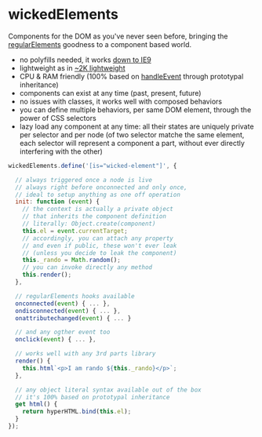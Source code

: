 # wickedElements

Components for the DOM as you've never seen before, bringing the [regularElements](https://github.com/WebReflection/regular-elements) goodness to a component based world.

  * no polyfills needed, it works [down to IE9](https://webreflection.github.io/wicked-elements/test/)
  * lightweight as in [~2K lightweight](https://unpkg.com/wicked-elements)
  * CPU & RAM friendly (100% based on [handleEvent](https://medium.com/@WebReflection/dom-handleevent-a-cross-platform-standard-since-year-2000-5bf17287fd38) through prototypal inheritance)
  * components can exist at any time (past, present, future)
  * no issues with classes, it works well with composed behaviors
  * you can define multiple behaviors, per same DOM element, through the power of CSS selectors
  * lazy load any component at any time: all their states are uniquely private per selector and per node (of two selector matche the same element, each selector will represent a component a part, without ever directly interfering with the other)

```js
wickedElements.define('[is="wicked-element"]', {

  // always triggered once a node is live
  // always right before onconnected and only once,
  // ideal to setup anything as one off operation
  init: function (event) {
    // the context is actually a private object
    // that inherits the component definition
    // literally: Object.create(component)
    this.el = event.currentTarget;
    // accordingly, you can attach any property
    // and even if public, these won't ever leak
    // (unless you decide to leak the component)
    this._rando = Math.random();
    // you can invoke directly any method
    this.render();
  },

  // regularElements hooks available
  onconnected(event) { ... },
  ondisconnected(event) { ... },
  onattributechanged(event) { ... }

  // and any ogther event too
  onclick(event) { ... },

  // works well with any 3rd parts library
  render() {
    this.html`<p>I am rando ${this._rando}</p>`;
  },

  // any object literal syntax available out of the box
  // it's 100% based on prototypal inheritance
  get html() {
    return hyperHTML.bind(this.el);
  }
});
```